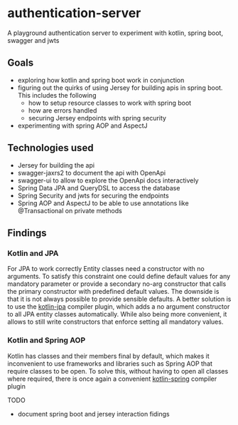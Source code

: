 # authentication-server
A playground authentication server to experiment with kotlin, spring boot, swagger and jwts

## Goals 

- exploring how kotlin and spring boot work in conjunction
- figuring out the quirks of using Jersey for building apis in spring boot. This includes the following
    - how to setup resource classes to work with spring boot
    - how are errors handled
    - securing Jersey endpoints with spring security
- experimenting with spring AOP and AspectJ

## Technologies used

- Jersey for building the api
- swagger-jaxrs2 to document the api with OpenApi
- swagger-ui to allow to explore the OpenApi docs interactively 
- Spring Data JPA and QueryDSL to access the database
- Spring Security and jwts for securing the endpoints
- Spring AOP and AspectJ to be able to use annotations like @Transactional on private methods

## Findings

### Kotlin and JPA

For JPA to work correctly Entity classes need a constructor with no arguments.
To satisfy this constraint one could define default values for any mandatory parameter or provide a secondary no-arg constructor that calls the primary constructor with predefined default values.
The downside is that it is not always possible to provide sensible defaults.
A better solution is to use the [kotlin-jpa](https://kotlinlang.org/docs/reference/compiler-plugins.html#jpa-support) compiler plugin, which adds a no argument constructor to all JPA entity classes automatically.
While also being more convenient, it allows to still write constructors that enforce setting all mandatory values.
 
### Kotlin and Spring AOP

Kotlin has classes and their members final by default, which makes it inconvenient to use frameworks and libraries such as Spring AOP that require classes to be open.
To solve this, without having to open all classes where required, there is once again a convenient [kotlin-spring](https://kotlinlang.org/docs/reference/compiler-plugins.html#spring-support) compiler plugin

TODO
- document spring boot and jersey interaction fidings
